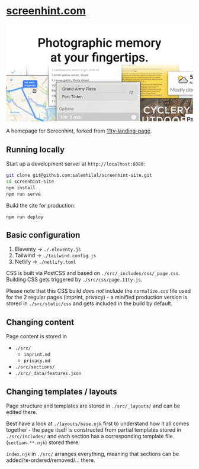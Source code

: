 # [screenhint.com](https://www.screenhint.com)

![Screenhint.com's social media preview image. It has a few screenshots and says "Photographic memory at your fingertips."](src/static/img/screenhint-thumbnail.png)

A homepage for Screenhint, forked from [11ty-landing-page](https://github.com/ttntm/11ty-landing-page).

## Running locally

Start up a development server at `http://localhost:8080`:
```sh
git clone git@github.com:salemhilal/screenhint-site.git
cd screenhint-site
npm install
npm run serve
```

Build the site for production:
```
npm run deploy
```

## Basic configuration

1. Eleventy -> `./.eleventy.js`
2. Tailwind -> `./tailwind.config.js`
3. Netlify -> `./netlify.toml`

CSS is built via PostCSS and based on `./src/_includes/css/_page.css`. Building CSS gets triggered by `./src/css/page.11ty.js`.

Please note that this CSS build _does not_ include the `normalize.css` file used for the 2 regular pages (imprint, privacy) - a minified production version is stored in `./src/static/css` and gets included in the build by default.

## Changing content

Page content is stored in

- `./src/`
  - `imprint.md`
  - `privacy.md`
- `./src/sections/`
- `./src/_data/features.json`

## Changing templates / layouts

Page structure and templates are stored in `./src/_layouts/` and can be edited there.

Best have a look at `./layouts/base.njk` first to understand how it all comes together - the page itself is constructed from partial templates stored in `./src/includes/` and each section has a corresponding template file (`section.**.njk`) stored there.

`index.njk` in `./src/` arranges everything, meaning that sections can be added/re-ordered/removed/... there.